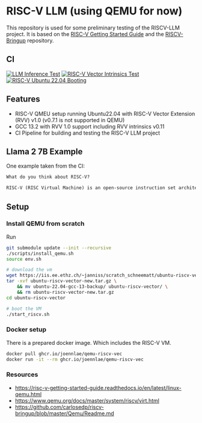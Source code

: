# RISC-V LLM (using QEMU for now)

This repository is used for some preliminary testing of the RISCV-LLM project. It is based on the [RISC-V Getting Started Guide](https://risc-v-getting-started-guide.readthedocs.io/en/latest/linux-qemu.html) and the [RISCV-Bringup](https://github.com/carlosedp/riscv-bringup/blob/master/Qemu/Readme.md) repository.

## CI

[![LLM Inference Test](https://github.com/joennlae/riscv-llm/actions/workflows/llm-tests.yml/badge.svg)](https://github.com/joennlae/riscv-llm/actions/workflows/llm-tests.yml)
[![RISC-V Vector Intrinsics Test](https://github.com/joennlae/riscv-llm/actions/workflows/intrinsic-test.yml/badge.svg)](https://github.com/joennlae/riscv-llm/actions/workflows/intrinsic-test.yml)
[![RISC-V Ubuntu 22.04 Booting](https://github.com/joennlae/riscv-llm/actions/workflows/boot-test.yml/badge.svg)](https://github.com/joennlae/riscv-llm/actions/workflows/boot-test.yml)

## Features

* RISC-V QMEU setup running Ubuntu22.04 with RISC-V Vector Extension (RVV) v1.0      (v0.7.1 is not supported in QEMU)
* GCC 13.2 with RVV 1.0 support including RVV intrinsics v0.11
* CI Pipeline for building and testing the RISC-V LLM project

## Llama 2 7B Example

One example taken from the CI:

```txt
What do you think about RISC-V?

RISC-V (RISC Virtual Machine) is an open-source instruction set architecture (ISA) that was designed to be simple, efficient, and extensible. It was first introduced in 2010 by the University of California, Berkeley and is now maintained by the RISC-V Foundation, a non-profit organization.
```


## Setup

### Install QEMU from scratch

Run

```bash
git submodule update --init --recursive
./scripts/install_qemu.sh
source env.sh

# download the vm
wget https://iis.ee.ethz.ch/~janniss/scratch_schneematt/ubuntu-riscv-vector-new.tar.gz
tar -xvf ubuntu-riscv-vector-new.tar.gz \
    && mv ubuntu-22.04-gcc-13-backup/ ubuntu-riscv-vector/ \
    && rm ubuntu-riscv-vector-new.tar.gz
cd ubuntu-riscv-vector

# boot the VM
./start_riscv.sh
```

### Docker setup

There is a prepared docker image. Which includes the RISC-V VM.

```bash
docker pull ghcr.io/joennlae/qemu-riscv-vec
docker run -it --rm ghcr.io/joennlae/qemu-riscv-vec
```

### Resources

* https://risc-v-getting-started-guide.readthedocs.io/en/latest/linux-qemu.html
* https://www.qemu.org/docs/master/system/riscv/virt.html
* https://github.com/carlosedp/riscv-bringup/blob/master/Qemu/Readme.md